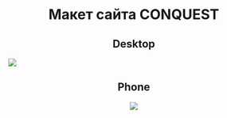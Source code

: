 <h1 align="center">Макет сайта CONQUEST</h1>
<h2 align="center">Desktop</h2>
<img src="https://github.com/MKL-GitHub/HotelsRu_project_2/assets/93647476/5037db75-7d2b-453d-a3c2-10f081696729">

<h2 align="center">Phone</h2>
<div align="center">
  <img src="https://user-images.githubusercontent.com/93647476/222037927-541eb255-59a1-4301-aafd-ae595f311c4e.jpg">
</div>
